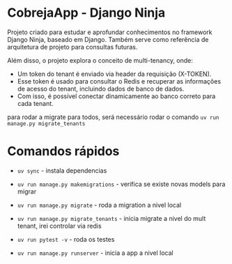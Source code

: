 # CobrejaApp - Django Ninja

Projeto criado para estudar e aprofundar conhecimentos no framework Django Ninja, baseado em Django.
Também serve como referência de arquitetura de projeto para consultas futuras.

Além disso, o projeto explora o conceito de multi-tenancy, onde:

- Um token do tenant é enviado via header da requisição (X-TOKEN).
- Esse token é usado para consultar o Redis e recuperar as informações de acesso do tenant, incluindo dados de banco de dados.
- Com isso, é possível conectar dinamicamente ao banco correto para cada tenant.

para rodar a migrate para todos, será necessário rodar o comando `uv run manage.py migrate_tenants`

# Comandos rápidos

- `uv sync` - instala dependencias
- `uv run manage.py makemigrations` - verifica se existe novas models para migrar
- `uv run manage.py migrate` - roda a migration a nivel local
- `uv run manage.py migrate_tenants` - inicia migrate a nivel do mult tenant, irei controlar via redis

- `uv run pytest -v` - roda os testes
- `uv run manage.py runserver` - inicia a app a nivel local
